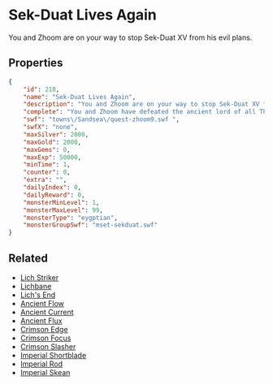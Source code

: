 # Sek-Duat Lives Again

You and Zhoom are on your way to stop Sek-Duat XV from his evil plans.

## Properties

```json
{
    "id": 218,
    "name": "Sek-Duat Lives Again",
    "description": "You and Zhoom are on your way to stop Sek-Duat XV from his evil plans.",
    "complete": "You and Zhoom have defeated the ancient lord of all The Sandsea! The battle is won but the fight is far from over. He is still ruler of the land with huge armies under his control, but you have won the day and the Orb of Light is yours!",
    "swf": "towns\/Sandsea\/quest-zhoom9.swf ",
    "swfX": "none",
    "maxSilver": 2000,
    "maxGold": 2000,
    "maxGems": 0,
    "maxExp": 50000,
    "minTime": 1,
    "counter": 0,
    "extra": "",
    "dailyIndex": 0,
    "dailyReward": 0,
    "monsterMinLevel": 1,
    "monsterMaxLevel": 99,
    "monsterType": "eygptian",
    "monsterGroupSwf": "mset-sekduat.swf"
}
```

## Related

- [Lich Striker](../items/1537-lich-striker.md)
- [Lichbane](../items/1538-lichbane.md)
- [Lich's End](../items/1539-lich-s-end.md)
- [Ancient Flow](../items/1540-ancient-flow.md)
- [Ancient Current](../items/1541-ancient-current.md)
- [Ancient Flux](../items/1542-ancient-flux.md)
- [Crimson Edge](../items/1543-crimson-edge.md)
- [Crimson Focus](../items/1544-crimson-focus.md)
- [Crimson Slasher](../items/1545-crimson-slasher.md)
- [Imperial Shortblade](../items/1546-imperial-shortblade.md)
- [Imperial Rod](../items/1547-imperial-rod.md)
- [Imperial Skean](../items/1548-imperial-skean.md)

